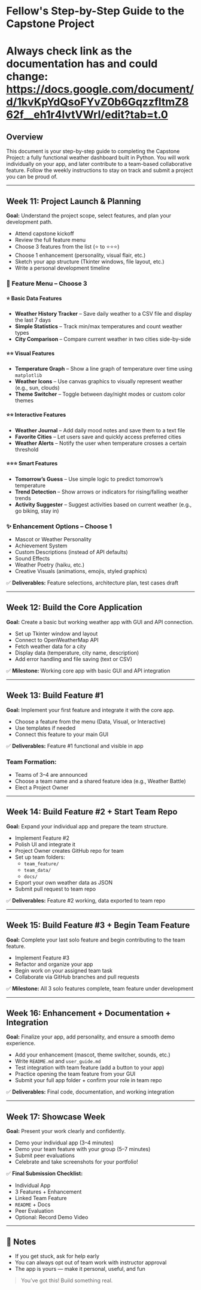 
# Fellow's Step-by-Step Guide to the Capstone Project
# Always check link as the documentation has and could change: https://docs.google.com/document/d/1kvKpYdQsoFYvZ0b6GqzzfltmZ862f__eh1r4lvtVWrI/edit?tab=t.0

## Overview

This document is your step-by-step guide to completing the Capstone Project: a fully functional weather dashboard built in Python. You will work individually on your app, and later contribute to a team-based collaborative feature. Follow the weekly instructions to stay on track and submit a project you can be proud of.

---

## Week 11: Project Launch & Planning

**Goal:** Understand the project scope, select features, and plan your development path.

- Attend capstone kickoff  
- Review the full feature menu  
- Choose 3 features from the list (⭐ to ⭐⭐⭐)  
- Choose 1 enhancement (personality, visual flair, etc.)  
- Sketch your app structure (Tkinter windows, file layout, etc.)  
- Write a personal development timeline  

### 🧩 Feature Menu – Choose 3

#### ⭐ Basic Data Features

- **Weather History Tracker** – Save daily weather to a CSV file and display the last 7 days  
- **Simple Statistics** – Track min/max temperatures and count weather types  
- **City Comparison** – Compare current weather in two cities side-by-side  

#### ⭐⭐ Visual Features

- **Temperature Graph** – Show a line graph of temperature over time using `matplotlib`  
- **Weather Icons** – Use canvas graphics to visually represent weather (e.g., sun, clouds)  
- **Theme Switcher** – Toggle between day/night modes or custom color themes  

#### ⭐⭐ Interactive Features

- **Weather Journal** – Add daily mood notes and save them to a text file  
- **Favorite Cities** – Let users save and quickly access preferred cities  
- **Weather Alerts** – Notify the user when temperature crosses a certain threshold  

#### ⭐⭐⭐ Smart Features

- **Tomorrow’s Guess** – Use simple logic to predict tomorrow’s temperature  
- **Trend Detection** – Show arrows or indicators for rising/falling weather trends  
- **Activity Suggester** – Suggest activities based on current weather (e.g., go biking, stay in)  

### ✨ Enhancement Options – Choose 1

- Mascot or Weather Personality  
- Achievement System  
- Custom Descriptions (instead of API defaults)  
- Sound Effects  
- Weather Poetry (haiku, etc.)  
- Creative Visuals (animations, emojis, styled graphics)  

✅ **Deliverables:** Feature selections, architecture plan, test cases draft

---

## Week 12: Build the Core Application

**Goal:** Create a basic but working weather app with GUI and API connection.

- Set up Tkinter window and layout  
- Connect to OpenWeatherMap API  
- Fetch weather data for a city  
- Display data (temperature, city name, description)  
- Add error handling and file saving (text or CSV)  

✅ **Milestone:** Working core app with basic GUI and API integration

---

## Week 13: Build Feature #1

**Goal:** Implement your first feature and integrate it with the core app.

- Choose a feature from the menu (Data, Visual, or Interactive)  
- Use templates if needed  
- Connect this feature to your main GUI  

✅ **Deliverables:** Feature #1 functional and visible in app  

### Team Formation:

- Teams of 3–4 are announced  
- Choose a team name and a shared feature idea (e.g., Weather Battle)  
- Elect a Project Owner  

---

## Week 14: Build Feature #2 + Start Team Repo

**Goal:** Expand your individual app and prepare the team structure.

- Implement Feature #2  
- Polish UI and integrate it  
- Project Owner creates GitHub repo for team  
- Set up team folders:  
  - `team_feature/`  
  - `team_data/`  
  - `docs/`  
- Export your own weather data as JSON  
- Submit pull request to team repo  

✅ **Deliverables:** Feature #2 working, data exported to team repo  

---

## Week 15: Build Feature #3 + Begin Team Feature

**Goal:** Complete your last solo feature and begin contributing to the team feature.

- Implement Feature #3  
- Refactor and organize your app  
- Begin work on your assigned team task  
- Collaborate via GitHub branches and pull requests  

✅ **Milestone:** All 3 solo features complete, team feature under development

---

## Week 16: Enhancement + Documentation + Integration

**Goal:** Finalize your app, add personality, and ensure a smooth demo experience.

- Add your enhancement (mascot, theme switcher, sounds, etc.)  
- Write `README.md` and `user_guide.md`  
- Test integration with team feature (add a button to your app)  
- Practice opening the team feature from your GUI  
- Submit your full app folder + confirm your role in team repo  

✅ **Deliverables:** Final code, documentation, and working integration

---

## Week 17: Showcase Week

**Goal:** Present your work clearly and confidently.

- Demo your individual app (3–4 minutes)  
- Demo your team feature with your group (5–7 minutes)  
- Submit peer evaluations  
- Celebrate and take screenshots for your portfolio!  

✅ **Final Submission Checklist:**

- Individual App  
- 3 Features + Enhancement  
- Linked Team Feature  
- `README` + Docs  
- Peer Evaluation  
- Optional: Record Demo Video  

---

## 📘 Notes

- If you get stuck, ask for help early  
- You can always opt out of team work with instructor approval  
- The app is yours — make it personal, useful, and fun  

> You’ve got this! Build something real.
